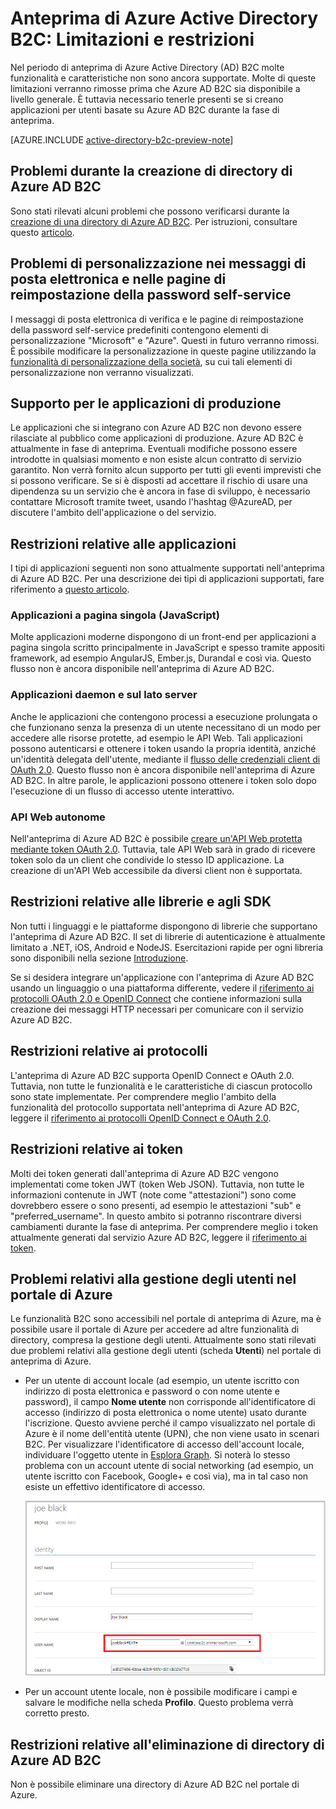 <properties
	pageTitle="Anteprima di Azure Active Directory B2C: Limitazioni e restrizioni | Microsoft Azure"
	description="Elenco di limitazioni e restrizioni relative ad Azure Active Directory B2C"
	services="active-directory-b2c"
	documentationCenter=""
	authors="swkrish"
	manager="msmbaldwin"
	editor="curtand"/>

<tags
	ms.service="active-directory-b2c"
	ms.workload="identity"
	ms.tgt_pltfrm="na"
	ms.devlang="na"
	ms.topic="article"
	ms.date="09/22/2015"
	ms.author="swkrish"/>

# Anteprima di Azure Active Directory B2C: Limitazioni e restrizioni

Nel periodo di anteprima di Azure Active Directory (AD) B2C molte funzionalità e caratteristiche non sono ancora supportate. Molte di queste limitazioni verranno rimosse prima che Azure AD B2C sia disponibile a livello generale. È tuttavia necessario tenerle presenti se si creano applicazioni per utenti basate su Azure AD B2C durante la fase di anteprima.

[AZURE.INCLUDE [active-directory-b2c-preview-note](../../includes/active-directory-b2c-preview-note.md)]

## Problemi durante la creazione di directory di Azure AD B2C

Sono stati rilevati alcuni problemi che possono verificarsi durante la [creazione di una directory di Azure AD B2C](active-directory-b2c-get-started). Per istruzioni, consultare questo [articolo](active-directory-b2c-support-create-directory.md).

## Problemi di personalizzazione nei messaggi di posta elettronica e nelle pagine di reimpostazione della password self-service

I messaggi di posta elettronica di verifica e le pagine di reimpostazione della password self-service predefiniti contengono elementi di personalizzazione "Microsoft" e "Azure". Questi in futuro verranno rimossi. È possibile modificare la personalizzazione in queste pagine utilizzando la [funzionalità di personalizzazione della società](./active-directory/active-directory-add-company-branding.md), su cui tali elementi di personalizzazione non verranno visualizzati.

## Supporto per le applicazioni di produzione

Le applicazioni che si integrano con Azure AD B2C non devono essere rilasciate al pubblico come applicazioni di produzione. Azure AD B2C è attualmente in fase di anteprima. Eventuali modifiche possono essere introdotte in qualsiasi momento e non esiste alcun contratto di servizio garantito. Non verrà fornito alcun supporto per tutti gli eventi imprevisti che si possono verificare. Se si è disposti ad accettare il rischio di usare una dipendenza su un servizio che è ancora in fase di sviluppo, è necessario contattare Microsoft tramite tweet, usando l'hashtag @AzureAD, per discutere l'ambito dell'applicazione o del servizio.

## Restrizioni relative alle applicazioni

I tipi di applicazioni seguenti non sono attualmente supportati nell'anteprima di Azure AD B2C. Per una descrizione dei tipi di applicazioni supportati, fare riferimento a [questo articolo](active-directory-b2c-apps).

### Applicazioni a pagina singola (JavaScript)

Molte applicazioni moderne dispongono di un front-end per applicazioni a pagina singola scritto principalmente in JavaScript e spesso tramite appositi framework, ad esempio AngularJS, Ember.js, Durandal e così via. Questo flusso non è ancora disponibile nell'anteprima di Azure AD B2C.

### Applicazioni daemon e sul lato server

Anche le applicazioni che contengono processi a esecuzione prolungata o che funzionano senza la presenza di un utente necessitano di un modo per accedere alle risorse protette, ad esempio le API Web. Tali applicazioni possono autenticarsi e ottenere i token usando la propria identità, anziché un'identità delegata dell'utente, mediante il [flusso delle credenziali client di OAuth 2.0](active-directory-b2c-protocols.md#oauth2-client-credentials-grant-flow). Questo flusso non è ancora disponibile nell'anteprima di Azure AD B2C. In altre parole, le applicazioni possono ottenere i token solo dopo l'esecuzione di un flusso di accesso utente interattivo.

### API Web autonome

Nell'anteprima di Azure AD B2C è possibile [creare un'API Web protetta mediante token OAuth 2.0](active-directory-b2c-apps.md#web-apis). Tuttavia, tale API Web sarà in grado di ricevere token solo da un client che condivide lo stesso ID applicazione. La creazione di un'API Web accessibile da diversi client non è supportata.

## Restrizioni relative alle librerie e agli SDK

Non tutti i linguaggi e le piattaforme dispongono di librerie che supportano l'anteprima di Azure AD B2C. Il set di librerie di autenticazione è attualmente limitato a .NET, iOS, Android e NodeJS. Esercitazioni rapide per ogni libreria sono disponibili nella sezione [Introduzione](active-directory-b2c-overview.md#getting-started).

Se si desidera integrare un'applicazione con l'anteprima di Azure AD B2C usando un linguaggio o una piattaforma differente, vedere il [riferimento ai protocolli OAuth 2.0 e OpenID Connect](active-directory-b2c-protocols.md) che contiene informazioni sulla creazione dei messaggi HTTP necessari per comunicare con il servizio Azure AD B2C.

## Restrizioni relative ai protocolli

L'anteprima di Azure AD B2C supporta OpenID Connect e OAuth 2.0. Tuttavia, non tutte le funzionalità e le caratteristiche di ciascun protocollo sono state implementate. Per comprendere meglio l'ambito della funzionalità del protocollo supportata nell'anteprima di Azure AD B2C, leggere il [riferimento ai protocolli OpenID Connect e OAuth 2.0](active-directory-b2c-protocols.md).

## Restrizioni relative ai token

Molti dei token generati dall'anteprima di Azure AD B2C vengono implementati come token JWT (token Web JSON). Tuttavia, non tutte le informazioni contenute in JWT (note come "attestazioni") sono come dovrebbero essere o sono presenti, ad esempio le attestazioni "sub" e "preferred\_username". In questo ambito si potranno riscontrare diversi cambiamenti durante la fase di anteprima. Per comprendere meglio i token attualmente generati dal servizio Azure AD B2C, leggere il [riferimento ai token](active-directory-b2c-tokens.md).

## Problemi relativi alla gestione degli utenti nel portale di Azure

Le funzionalità B2C sono accessibili nel portale di anteprima di Azure, ma è possibile usare il portale di Azure per accedere ad altre funzionalità di directory, compresa la gestione degli utenti. Attualmente sono stati rilevati due problemi relativi alla gestione degli utenti (scheda **Utenti**) nel portale di anteprima di Azure.

- Per un utente di account locale (ad esempio, un utente iscritto con indirizzo di posta elettronica e password o con nome utente e password), il campo **Nome utente** non corrisponde all'identificatore di accesso (indirizzo di posta elettronica o nome utente) usato durante l'iscrizione. Questo avviene perché il campo visualizzato nel portale di Azure è il nome dell'entità utente (UPN), che non viene usato in scenari B2C. Per visualizzare l'identificatore di accesso dell'account locale, individuare l'oggetto utente in [Esplora Graph](https://graphexplorer.cloudapp.net/). Si noterà lo stesso problema con un account utente di social networking (ad esempio, un utente iscritto con Facebook, Google+ e così via), ma in tal caso non esiste un effettivo identificatore di accesso.

    ![Account locale - UPN](./media/active-directory-b2c-limitations/limitations-user-mgmt.png)

- Per un account utente locale, non è possibile modificare i campi e salvare le modifiche nella scheda **Profilo**. Questo problema verrà corretto presto.

## Restrizioni relative all'eliminazione di directory di Azure AD B2C

Non è possibile eliminare una directory di Azure AD B2C nel portale di Azure.

<!---HONumber=Sept15_HO4-->